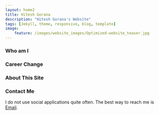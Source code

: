 ```yaml
---
layout: home2
title: Hitesh Gorana
description: "Hitesh Gorana's Website"
tags: [Jekyll, theme, responsive, blog, template]
image:
    feature: /images/website_images/Optimized-website_teaser.jpg
---
```


### Who am I

### Career Change

### About This Site

### Contact Me

I do not use social applications quite often. The best way to reach me is [Email](mailto:to.hitesh.gorana@gmail.com).

